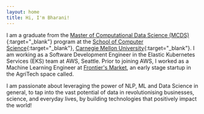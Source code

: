 ```yaml
---
layout: home
title: Hi, I'm Bharani!
---
```

I am a graduate from the [Master of Computational Data Science (MCDS)](https://mcds.cs.cmu.edu/){:target="_blank"} program at the 
[School of Computer Science](https://www.cs.cmu.edu/){:target="_blank"}, [Carnegie Mellon University](https://www.cmu.edu/){:target="_blank"}.
I am working as a Software Development Engineer in the Elastic Kubernetes Services (EKS) team at AWS, Seattle. Prior to joining AWS, I worked as a Machine Learning Engineer at [Frontier's Market](https://frontiersmarket.com/), an early stage startup in the AgriTech space called.

I am passionate about leveraging the power of NLP, ML and Data Science in general, to tap into the vast potential of data in revolutionising businesses, science, and everyday lives, by building technologies that positively impact the world!



